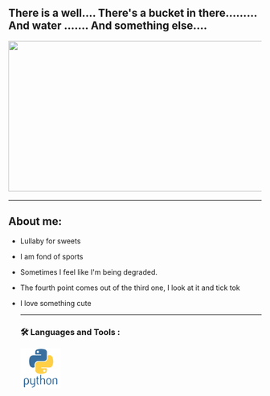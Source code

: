 ## There is a well.... There's a bucket in there......... And water ....... And something else....
<div align="center">
  <img src="https://i.giphy.com/media/v1.Y2lkPTc5MGI3NjExZnRoMHY2bTFnejQ5MGN3cnJwdjlvMG1qcWg2N2JsYnFlZXE5azlqeCZlcD12MV9pbnRlcm5hbF9naWZfYnlfaWQmY3Q9Zw/G4pjS44hM9ia9PgCH9/giphy.gif" width="600" height="300"/>
</div>

---
## About me:
- Lullaby for sweets
- I am fond of sports
- Sometimes I feel like I'm being degraded.
- The fourth point comes out of the third one, I look at it and tick tok
- I love something cute

  ---
  ### :hammer_and_wrench: Languages and Tools :
  <div>
  <img src="https://raw.githubusercontent.com/devicons/devicon/ca28c779441053191ff11710fe24a9e6c23690d6/icons/python/python-original-wordmark.svg" title="Java" alt="Python" width="80" height="80"/>&nbsp;
</div>
